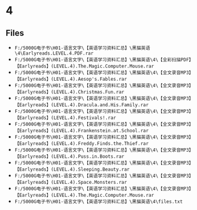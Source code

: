 # 4

## Files

- `F:/5000G电子书\H01-语言文字\【英语学习资料汇总】\黑猫英语\4\Earlyreads.LEVEL.4.PDF.rar`
- `F:/5000G电子书\H01-语言文字\【英语学习资料汇总】\黑猫英语\4\【全彩扫描PDF】【Earlyreads】(LEVEL.4).The.Magic.Computer.Mouse.rar`
- `F:/5000G电子书\H01-语言文字\【英语学习资料汇总】\黑猫英语\4\【全文录音MP3】【Earlyreads】(LEVEL.4).Aesop's.Fables.rar`
- `F:/5000G电子书\H01-语言文字\【英语学习资料汇总】\黑猫英语\4\【全文录音MP3】【Earlyreads】(LEVEL.4).Christmas.Fun.rar`
- `F:/5000G电子书\H01-语言文字\【英语学习资料汇总】\黑猫英语\4\【全文录音MP3】【Earlyreads】(LEVEL.4).Dracula.and.His.Family.rar`
- `F:/5000G电子书\H01-语言文字\【英语学习资料汇总】\黑猫英语\4\【全文录音MP3】【Earlyreads】(LEVEL.4).Festivals!.rar`
- `F:/5000G电子书\H01-语言文字\【英语学习资料汇总】\黑猫英语\4\【全文录音MP3】【Earlyreads】(LEVEL.4).Frankenstein.at.School.rar`
- `F:/5000G电子书\H01-语言文字\【英语学习资料汇总】\黑猫英语\4\【全文录音MP3】【Earlyreads】(LEVEL.4).Freddy.Finds.the.Thief.rar`
- `F:/5000G电子书\H01-语言文字\【英语学习资料汇总】\黑猫英语\4\【全文录音MP3】【Earlyreads】(LEVEL.4).Puss.in.Boots.rar`
- `F:/5000G电子书\H01-语言文字\【英语学习资料汇总】\黑猫英语\4\【全文录音MP3】【Earlyreads】(LEVEL.4).Sleeping.Beauty.rar`
- `F:/5000G电子书\H01-语言文字\【英语学习资料汇总】\黑猫英语\4\【全文录音MP3】【Earlyreads】(LEVEL.4).Space.Monsters.rar`
- `F:/5000G电子书\H01-语言文字\【英语学习资料汇总】\黑猫英语\4\【全文录音MP3】【Earlyreads】(LEVEL.4).The.Magic.Computer.Mouse.rar`
- `F:/5000G电子书\H01-语言文字\【英语学习资料汇总】\黑猫英语\4\files.txt`
